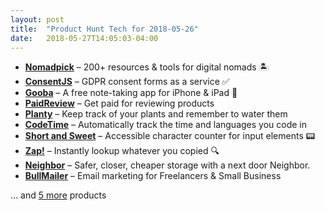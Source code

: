 ```yaml
---
layout: post
title:  "Product Hunt Tech for 2018-05-26"
date:   2018-05-27T14:05:03-04:00
---
```


* **[Nomadpick](https://www.producthunt.com/posts/nomadpick?utm_campaign=producthunt-api&utm_medium=api&utm_source=Application%3A+Daily+Digest+RSS+%28ID%3A+3202%29)** – 200+ resources & tools for digital nomads 🏝️
* **[ConsentJS](https://www.producthunt.com/posts/consentjs?utm_campaign=producthunt-api&utm_medium=api&utm_source=Application%3A+Daily+Digest+RSS+%28ID%3A+3202%29)** – GDPR consent forms as a service ✅
* **[Gooba](https://www.producthunt.com/posts/gooba?utm_campaign=producthunt-api&utm_medium=api&utm_source=Application%3A+Daily+Digest+RSS+%28ID%3A+3202%29)** – A free note-taking app for iPhone & iPad 📝
* **[PaidReview](https://www.producthunt.com/posts/paidreview?utm_campaign=producthunt-api&utm_medium=api&utm_source=Application%3A+Daily+Digest+RSS+%28ID%3A+3202%29)** – Get paid for reviewing products
* **[Planty](https://www.producthunt.com/posts/planty-2?utm_campaign=producthunt-api&utm_medium=api&utm_source=Application%3A+Daily+Digest+RSS+%28ID%3A+3202%29)** – Keep track of your plants and remember to water them
* **[CodeTime](https://www.producthunt.com/posts/codetime?utm_campaign=producthunt-api&utm_medium=api&utm_source=Application%3A+Daily+Digest+RSS+%28ID%3A+3202%29)** – Automatically track the time and languages you code in
* **[Short and Sweet](https://www.producthunt.com/posts/short-and-sweet?utm_campaign=producthunt-api&utm_medium=api&utm_source=Application%3A+Daily+Digest+RSS+%28ID%3A+3202%29)** – Accessible character counter for input elements 📟
* **[Zap!](https://www.producthunt.com/posts/zap-3?utm_campaign=producthunt-api&utm_medium=api&utm_source=Application%3A+Daily+Digest+RSS+%28ID%3A+3202%29)** – Instantly lookup whatever you copied 🔍
* **[Neighbor](https://www.producthunt.com/posts/neighbor-3?utm_campaign=producthunt-api&utm_medium=api&utm_source=Application%3A+Daily+Digest+RSS+%28ID%3A+3202%29)** – Safer, closer, cheaper storage with a next door Neighbor.
* **[BullMailer](https://www.producthunt.com/posts/bullmailer?utm_campaign=producthunt-api&utm_medium=api&utm_source=Application%3A+Daily+Digest+RSS+%28ID%3A+3202%29)** – Email marketing for Freelancers & Small Business

… and [5 more](https://www.producthunt.com/tech) products